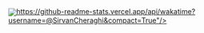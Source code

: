 <a href="https://github.com/SirvanCheraghi/">
  <img align="center" src="@rahulbanerjee26&compact=True">https://github-readme-stats.vercel.app/api/wakatime?username=@SirvanCheraghi&compact=True"/>
</a>
